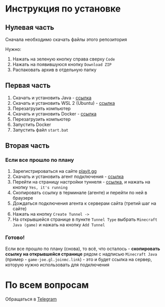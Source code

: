 # Инструкция по установке

## Нулевая часть

Сначала необходимо скачать файлы этого репозитория

Нужно:
1. Нажать на зеленую кнопку справа сверху `Code`
1. Нажать на появившуюся кнопку `Download ZIP`
1. Распаковать архив в отдельную папку

## Первая часть
1. Скачать и установить Java - [ссылка](https://www.java.com/ru/download/ie_manual.jsp?locale=ru)
2. Скачать и установить WSL 2 (Ubuntu) - [ссылка](https://apps.microsoft.com/detail/9pdxgncfsczv)
3. Перезагрузить компьютер
4. Скачать и установить Docker - [ссылка](https://desktop.docker.com/win/main/amd64/Docker%20Desktop%20Installer.exe?utm_source=docker&utm_medium=webreferral&utm_campaign=dd-smartbutton&utm_location=module)
5. Перезагрузить компьютер
6. Запустить Docker
7. Запустить файл `start.bat`

## Вторая часть

### Если все прошло по плану
1. Зарегистрироваться на сайте [playit.gg](https://playit.gg/login/create)
2. Скачать и установить агент подключения - [ссылка](https://github.com/playit-cloud/playit-agent/releases/download/v0.15.26/playit-windows-x86_64-signed.msi)
3. Перейти на страницу настройки туннеля - [ссылка](https://playit.gg/setup/download), и нажать на кнопку `Yes, it's running`
3. Скопировать ссылку в терминале (агенте) и перейти по ней в браузере
4. Дождаться подключения агента к серверам сайта (третий шаг на сайте)
5. Нажать на кнопку `Create Tunnel ->`
6. На открывшейся странице в пункте `Tunnel Type` выбрать `Minecraft Java (game)` и нажать на кнопку `Add Tunnel`

### Готово!
Если все прошло по плану (снова), то всё, что осталось - **скопировать ссылку на открывшейся странице** рядом с надписью `Minecraft Java` (пример - `game-joe.gl.joinmc.link`) - это и будет ссылка на сервер, которую нужно использовать для подключения

# По всем вопросам
Обращаться в [Telegram](https://t.me/VladimirT2)